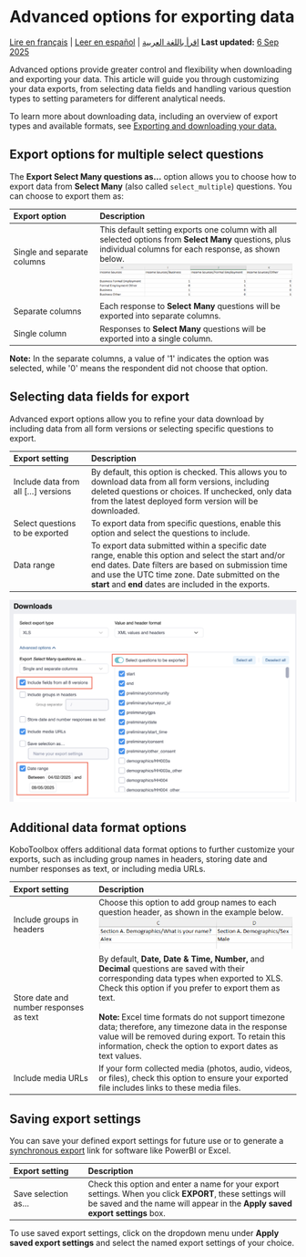 # Advanced options for exporting data
<a href="fr/advanced_export.html">Lire en français</a> | <a href="es/advanced_export.html">Leer en español</a> | <a href="ar/advanced_export.html">اقرأ باللغة العربية</a>
**Last updated:** <a href="https://github.com/kobotoolbox/docs/blob/9bc8dc162b89d329fd6161bbe168dd554df770a9/source/advanced_export.md" class="reference">6 Sep 2025</a>

Advanced options provide greater control and flexibility when downloading and exporting your data. This article will guide you through customizing your data exports, from selecting data fields and handling various question types to setting parameters for different analytical needs.

<p class="note">
    To learn more about downloading data, including an overview of export types and available formats, see <a href="https://support.kobotoolbox.org/export_download.html?highlight=export">Exporting and downloading your data.</a>
</p>

## Export options for multiple select questions

The **Export Select Many questions as…** option allows you to choose how to export data from **Select Many** (also called `select_multiple`) questions. You can choose to export them as:

| **Export option**    | **Description**                                |
| :----------------- | :------------------------------------ |
| Single and separate columns &emsp;&emsp;&emsp;&emsp;&emsp;&emsp;              | This default setting exports one column with all selected options from <strong>Select Many</strong> questions, plus individual columns for each response, as shown below.<br> ![How to select many columns](images/advanced_export/select_many_columns.png) |
| Separate columns  | Each response to <strong>Select Many</strong> questions will be exported into separate columns.|
| Single column   | Responses to <strong>Select Many</strong> questions will be exported into a single column.            |


<p class="note">
  <strong>Note:</strong> In the separate columns, a value of '1' indicates the option was selected, while '0' means the respondent did not choose that option.
</p>

## Selecting data fields for export

Advanced export options allow you to refine your data download by including data from all form versions or selecting specific questions to export.

| **Export setting**    | **Description**                                |
| :----------------- | :------------------------------------ |
| Include data from all […] versions &emsp;&emsp;&emsp;&emsp;&emsp;&emsp; | By default, this option is checked. This allows you to download data from all form versions, including deleted questions or choices. If unchecked, only data from the latest deployed form version will be downloaded. |
| Select questions to be exported | To export data from specific questions, enable this option and select the questions to include. |
| Data range | To export data submitted within a specific date range, enable this option and select the start and/or end dates. Date filters are based on submission time and use the UTC time zone. Date submitted on the <strong>start</strong> and <strong>end</strong> dates are included in the exports. |

![How to select data fields](images/advanced_export/select_data_fields.png)

## Additional data format options

KoboToolbox offers additional data format options to further customize your exports, such as including group names in headers, storing date and number responses as text, or including media URLs.

| **Export setting**    | **Description**                                |
| :----------------- | :------------------------------------ |
| Include groups in headers | Choose this option to add group names to each question header, as shown in the example below. ![Include groups in headers](images/advanced_export/group_headers2.png) | 
| Store date and number responses as text &emsp;&emsp;&emsp;&emsp;&emsp;&emsp; | By default, <strong>Date, Date & Time, Number,</strong> and <strong>Decimal</strong> questions are saved with their corresponding data types when exported to XLS. Check this option if you prefer to export them as text.<br><br><strong>Note:</strong> Excel time formats do not support timezone data; therefore, any timezone data in the response value will be removed during export. To retain this information, check the option to export dates as text values. |
| Include media URLs | If your form collected media (photos, audio, videos, or files), check this option to ensure your exported file includes links to these media files. |

## Saving export settings

You can save your defined export settings for future use or to generate a [synchronous export](https://support.kobotoolbox.org/synchronous_exports.html) link for software like PowerBI or Excel.

| **Export setting** | **Description**                                |
| :-------------------- | :------------------------------------ |
| Save selection as… &emsp;&emsp;&emsp;&emsp;&emsp;&emsp;| Check this option and enter a name for your export settings. When you click <strong>EXPORT</strong>, these settings will be saved and the name will appear in the <strong>Apply saved export settings</strong> box. | 

To use saved export settings, click on the dropdown menu under **Apply saved export settings** and select the named export settings of your choice.

